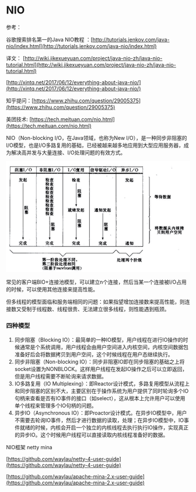 # NIO

参考：

谷歌搜索排名第一的Java NIO教程 ：[http://tutorials.jenkov.com/java-nio/index.html](http://tutorials.jenkov.com/java-nio/index.html)

译文： ​[http://wiki.jikexueyuan.com/project/java-nio-zh/java-nio-tutorial.html](http://wiki.jikexueyuan.com/project/java-nio-zh/java-nio-tutorial.html)

[http://xintq.net/2017/06/12/everything-about-java-nio/](http://xintq.net/2017/06/12/everything-about-java-nio/)

知乎提问：[https://www.zhihu.com/question/29005375](https://www.zhihu.com/question/29005375)

美团技术: [https://tech.meituan.com/nio.html](https://tech.meituan.com/nio.html)



NIO（Non-blocking I/O，在Java领域，也称为New I/O），是一种同步非阻塞的I/O模型，也是I/O多路复用的基础，已经被越来越多地应用到大型应用服务器，成为解决高并发与大量连接、I/O处理问题的有效方式。  




![](../.gitbook/assets/image.png)



  
常见的客户端BIO+连接池模型，可以建立n个连接，然后当某一个连接被I/O占用的时候，可以使用其他连接来提高性能。

但多线程的模型面临和服务端相同的问题：如果指望增加连接数来提高性能，则连接数又受制于线程数、线程很贵、无法建立很多线程，则性能遇到瓶颈。



### 四种模型

1. 同步阻塞（Blocking IO）：最简单的一种IO模型，用户线程在进行IO操作的时候通常是个系统调用，用户线程会由用户空间进入内核空间，内核空间数据包准备好后会将数据拷贝到用户空间，这个时候线程在用户态继续执行。 
2. 同步非阻塞（Non-blocking IO）：同步非阻塞IO即在同步阻塞的基础之上将socket设置为NONBLOCK。这样用户线程在发起IO操作之后可以立即返回，但是用户线程需要不断轮询来请求数据。 
3. IO多路复用（IO Multiplexing）：即Reactor设计模式，多路复用模型从流程上和同步阻塞的区别不大，主要区别在于操作系统为用户提供了同时轮询多个IO句柄来查看是否有IO事件的接口（如select），这从根本上允许用户可以使用单个线程来管理多个IO句柄的问题。 
4. 异步IO（Asynchronous IO）：即Proactor设计模式。在异步IO模型中，用户不需要去轮询IO事件，然后才进行数据的读取，处理；在异步IO模型中，IO事件就绪的时候，内核会开启一个独立的内核线程去执行执行IO操作，实现真正的异步IO。这个时候用户线程可以直接读取内核线程准备好的数据。

NIO框架 netty mina

[https://github.com/waylau/netty-4-user-guide](https://github.com/waylau/netty-4-user-guide)

[https://github.com/waylau/apache-mina-2.x-user-guide](https://github.com/waylau/apache-mina-2.x-user-guide)



